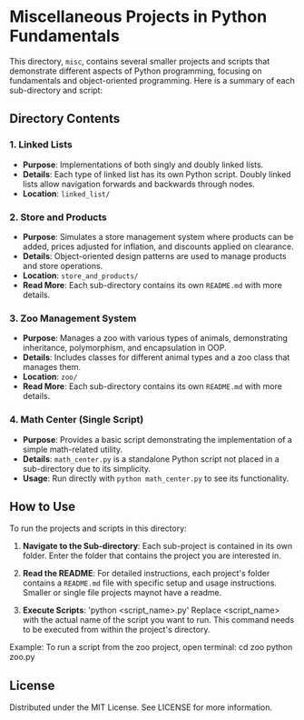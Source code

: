 # Miscellaneous Projects in Python Fundamentals

This directory, `misc`, contains several smaller projects and scripts that demonstrate different aspects of Python programming, focusing on fundamentals and object-oriented programming. Here is a summary of each sub-directory and script:

## Directory Contents

### 1. Linked Lists
- **Purpose**: Implementations of both singly and doubly linked lists.
- **Details**: Each type of linked list has its own Python script. Doubly linked lists allow navigation forwards and backwards through nodes.
- **Location**: `linked_list/`

### 2. Store and Products
- **Purpose**: Simulates a store management system where products can be added, prices adjusted for inflation, and discounts applied on clearance.
- **Details**: Object-oriented design patterns are used to manage products and store operations.
- **Location**: `store_and_products/`
- **Read More**: Each sub-directory contains its own `README.md` with more details.

### 3. Zoo Management System
- **Purpose**: Manages a zoo with various types of animals, demonstrating inheritance, polymorphism, and encapsulation in OOP.
- **Details**: Includes classes for different animal types and a zoo class that manages them.
- **Location**: `zoo/`
- **Read More**: Each sub-directory contains its own `README.md` with more details.

### 4. Math Center (Single Script)
- **Purpose**: Provides a basic script demonstrating the implementation of a simple math-related utility.
- **Details**: `math_center.py` is a standalone Python script not placed in a sub-directory due to its simplicity.
- **Usage**: Run directly with `python math_center.py` to see its functionality.

## How to Use

To run the projects and scripts in this directory:

1. **Navigate to the Sub-directory**: Each sub-project is contained in its own folder. Enter the folder that contains the project you are interested in.

2. **Read the README**: For detailed instructions, each project's folder contains a `README.md` file with specific setup and usage instructions.
Smaller or single file projects maynot have a readme.

3. **Execute Scripts**: 'python <script_name>.py' Replace <script_name> with the actual name of the script you want to run. This command needs to be executed from within the project's directory.

Example:
To run a script from the zoo project, open terminal:
cd zoo
python zoo.py

## License

Distributed under the MIT License. See LICENSE for more information.